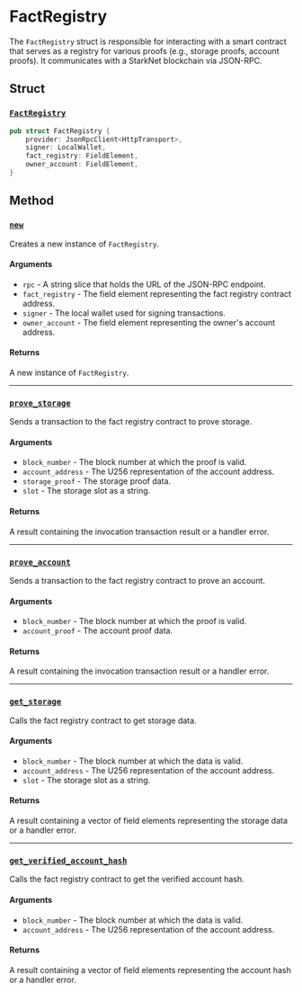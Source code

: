 # FactRegistry

The `FactRegistry` struct is responsible for interacting with a smart contract that serves as a registry for various proofs (e.g., storage proofs, account proofs). It communicates with a StarkNet blockchain via JSON-RPC.

## Struct

### [`FactRegistry`](https://github.com/OilerNetwork/fossil-offchain-processor/blob/main/crates/starknet-handler/src/fact_registry/fact_registry.rs#L21-L26)

```rust
pub struct FactRegistry {
    provider: JsonRpcClient<HttpTransport>,
    signer: LocalWallet,
    fact_registry: FieldElement,
    owner_account: FieldElement,
}
```

## Method

### [`new`](https://github.com/OilerNetwork/fossil-offchain-processor/blob/main/crates/starknet-handler/src/fact_registry/fact_registry.rs#L30)

Creates a new instance of `FactRegistry`.

#### Arguments

- `rpc` - A string slice that holds the URL of the JSON-RPC endpoint.
- `fact_registry` - The field element representing the fact registry contract address.
- `signer` - The local wallet used for signing transactions.
- `owner_account` - The field element representing the owner's account address.

#### Returns

A new instance of `FactRegistry`.

---

### [`prove_storage`](https://github.com/OilerNetwork/fossil-offchain-processor/blob/main/crates/starknet-handler/src/fact_registry/fact_registry.rs#L47)

Sends a transaction to the fact registry contract to prove storage.


#### Arguments

- `block_number` - The block number at which the proof is valid.
- `account_address` - The U256 representation of the account address.
- `storage_proof` - The storage proof data.
- `slot` - The storage slot as a string.

#### Returns

A result containing the invocation transaction result or a handler error.

---

### [`prove_account`](https://github.com/OilerNetwork/fossil-offchain-processor/blob/main/crates/starknet-handler/src/fact_registry/fact_registry.rs#L79)

Sends a transaction to the fact registry contract to prove an account.


#### Arguments

- `block_number` - The block number at which the proof is valid.
- `account_proof` - The account proof data.

#### Returns

A result containing the invocation transaction result or a handler error.

---

### [`get_storage`](https://github.com/OilerNetwork/fossil-offchain-processor/blob/main/crates/starknet-handler/src/fact_registry/fact_registry.rs#L104)

Calls the fact registry contract to get storage data.


#### Arguments

- `block_number` - The block number at which the data is valid.
- `account_address` - The U256 representation of the account address.
- `slot` - The storage slot as a string.

#### Returns

A result containing a vector of field elements representing the storage data or a handler error.

---

### [`get_verified_account_hash`](https://github.com/OilerNetwork/fossil-offchain-processor/blob/main/crates/starknet-handler/src/fact_registry/fact_registry.rs#L125)

Calls the fact registry contract to get the verified account hash.


#### Arguments

- `block_number` - The block number at which the data is valid.
- `account_address` - The U256 representation of the account address.

#### Returns

A result containing a vector of field elements representing the account hash or a handler error.


